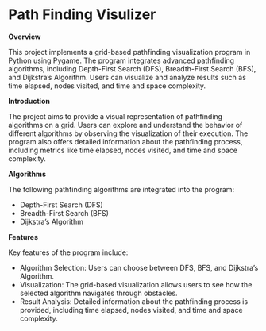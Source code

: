 # Path Finding Visulizer

**Overview**

This project implements a grid-based pathfinding visualization program in Python using Pygame. The program integrates advanced pathfinding algorithms, including Depth-First Search (DFS), Breadth-First Search (BFS), and Dijkstra’s Algorithm. Users can visualize and analyze results such as time elapsed, nodes visited, and time and space complexity. 

**Introduction**

The project aims to provide a visual representation of pathfinding algorithms on a grid. Users can explore and understand the behavior of different algorithms by observing the visualization of their execution. The program also offers detailed information about the pathfinding process, including metrics like time elapsed, nodes visited, and time and space complexity.

**Algorithms**

The following pathfinding algorithms are integrated into the program:

* Depth-First Search (DFS)
* Breadth-First Search (BFS)
* Dijkstra’s Algorithm

**Features**

Key features of the program include:

* Algorithm Selection: Users can choose between DFS, BFS, and Dijkstra’s Algorithm.
* Visualization: The grid-based visualization allows users to see how the selected algorithm navigates through obstacles.
* Result Analysis: Detailed information about the pathfinding process is provided, including time elapsed, nodes visited, and time and space complexity.
